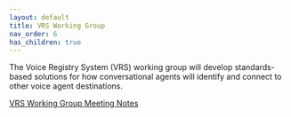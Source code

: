 ```yaml
---
layout: default
title: VRS Working Group
nav_order: 6
has_children: true
---
```


The Voice Registry System (VRS) working group will develop standards-based
solutions for how conversational agents will identify and connect to other
voice agent destinations.

[VRS Working Group Meeting Notes](https://github.com/open-voice-network/docs/blob/main/vrs-wg/voice_registry_system_meeting_notes.md)

